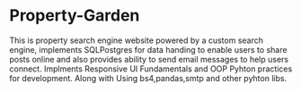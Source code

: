 # Property-Garden
This is property search engine website powered by a custom search engine, implements SQLPostgres for data handing to enable users to share posts online and also provides ability to send email messages to help users connect. Implments Responsive UI Fundamentals and OOP Pyhton practices for development. Along with Using bs4,pandas,smtp and other pyhton libs.

